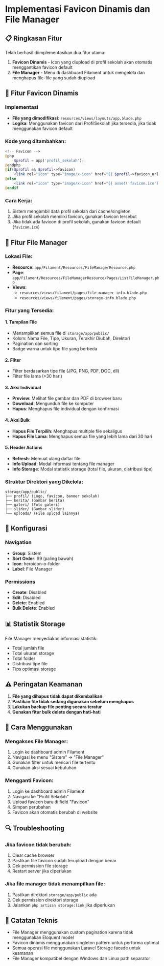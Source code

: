 # Implementasi Favicon Dinamis dan File Manager

## 📋 Ringkasan Fitur

Telah berhasil diimplementasikan dua fitur utama:

1. **Favicon Dinamis** - Icon yang diupload di profil sekolah akan otomatis menggantikan favicon default
2. **File Manager** - Menu di dashboard Filament untuk mengelola dan menghapus file-file yang sudah diupload

## 🎯 Fitur Favicon Dinamis

### Implementasi

-   **File yang dimodifikasi**: `resources/views/layouts/app.blade.php`
-   **Logika**: Menggunakan favicon dari ProfilSekolah jika tersedia, jika tidak menggunakan favicon default

### Kode yang ditambahkan:

```php
<!-- Favicon -->
@php
    $profil = app('profil_sekolah');
@endphp
@if($profil && $profil->favicon)
    <link rel="icon" type="image/x-icon" href="{{ $profil->favicon_url }}">
@else
    <link rel="icon" type="image/x-icon" href="{{ asset('favicon.ico') }}">
@endif
```

### Cara Kerja:

1. Sistem mengambil data profil sekolah dari cache/singleton
2. Jika profil sekolah memiliki favicon, gunakan favicon tersebut
3. Jika tidak ada favicon di profil sekolah, gunakan favicon default (`favicon.ico`)

## 📁 Fitur File Manager

### Lokasi File:

-   **Resource**: `app/Filament/Resources/FileManagerResource.php`
-   **Page**: `app/Filament/Resources/FileManagerResource/Pages/ListFileManager.php`
-   **Views**:
    -   `resources/views/filament/pages/file-manager-info.blade.php`
    -   `resources/views/filament/pages/storage-info.blade.php`

### Fitur yang Tersedia:

#### 1. **Tampilan File**

-   Menampilkan semua file di `storage/app/public/`
-   Kolom: Nama File, Tipe, Ukuran, Terakhir Diubah, Direktori
-   Pagination dan sorting
-   Badge warna untuk tipe file yang berbeda

#### 2. **Filter**

-   Filter berdasarkan tipe file (JPG, PNG, PDF, DOC, dll)
-   Filter file lama (>30 hari)

#### 3. **Aksi Individual**

-   **Preview**: Melihat file gambar dan PDF di browser baru
-   **Download**: Mengunduh file ke komputer
-   **Hapus**: Menghapus file individual dengan konfirmasi

#### 4. **Aksi Bulk**

-   **Hapus File Terpilih**: Menghapus multiple file sekaligus
-   **Hapus File Lama**: Menghapus semua file yang lebih lama dari 30 hari

#### 5. **Header Actions**

-   **Refresh**: Memuat ulang daftar file
-   **Info Upload**: Modal informasi tentang file manager
-   **Info Storage**: Modal statistik storage (total file, ukuran, distribusi tipe)

### Struktur Direktori yang Dikelola:

```
storage/app/public/
├── profil/ (Logo, favicon, banner sekolah)
├── berita/ (Gambar berita)
├── galeri/ (Foto galeri)
├── slider/ (Gambar slider)
└── uploads/ (File upload lainnya)
```

## 🔧 Konfigurasi

### Navigation

-   **Group**: Sistem
-   **Sort Order**: 99 (paling bawah)
-   **Icon**: heroicon-o-folder
-   **Label**: File Manager

### Permissions

-   **Create**: Disabled
-   **Edit**: Disabled
-   **Delete**: Enabled
-   **Bulk Delete**: Enabled

## 📊 Statistik Storage

File Manager menyediakan informasi statistik:

-   Total jumlah file
-   Total ukuran storage
-   Total folder
-   Distribusi tipe file
-   Tips optimasi storage

## ⚠️ Peringatan Keamanan

1. **File yang dihapus tidak dapat dikembalikan**
2. **Pastikan file tidak sedang digunakan sebelum menghapus**
3. **Lakukan backup file penting secara teratur**
4. **Gunakan fitur bulk delete dengan hati-hati**

## 🚀 Cara Menggunakan

### Mengakses File Manager:

1. Login ke dashboard admin Filament
2. Navigasi ke menu "Sistem" → "File Manager"
3. Gunakan filter untuk mencari file tertentu
4. Gunakan aksi sesuai kebutuhan

### Mengganti Favicon:

1. Login ke dashboard admin Filament
2. Navigasi ke "Profil Sekolah"
3. Upload favicon baru di field "Favicon"
4. Simpan perubahan
5. Favicon akan otomatis berubah di website

## 🔍 Troubleshooting

### Jika favicon tidak berubah:

1. Clear cache browser
2. Pastikan file favicon sudah terupload dengan benar
3. Cek permission file storage
4. Restart server jika diperlukan

### Jika file manager tidak menampilkan file:

1. Pastikan direktori `storage/app/public` ada
2. Cek permission direktori storage
3. Jalankan `php artisan storage:link` jika diperlukan

## 📝 Catatan Teknis

-   File Manager menggunakan custom pagination karena tidak menggunakan Eloquent model
-   Favicon dinamis menggunakan singleton pattern untuk performa optimal
-   Semua operasi file menggunakan Laravel Storage facade untuk keamanan
-   File Manager kompatibel dengan Windows dan Linux path separator
